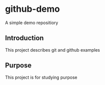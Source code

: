 # github-demo
A simple demo repositiory
## Introduction
This project describes git and github examples
## Purpose
This project is for studying purpose
